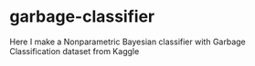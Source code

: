 # garbage-classifier
Here I make a Nonparametric Bayesian classifier with Garbage Classification dataset from Kaggle
